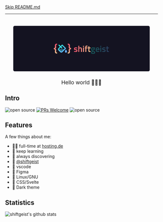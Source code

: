 [Skip README.md](#skip)

---

<h1 align="center">
  <a href="https://github.com/shiftgeist/">
    <img alt="shiftgeist" title="shiftgeist" src="https://raw.githubusercontent.com/shiftgeist/meta/main/assets/header.png" width="450">
  </a>
</h1>

<p align="center" style="font-size: 1.25em">
  Hello world 👋🐱‍💻
</p>

## Intro

![open source](https://img.shields.io/badge/open_source-%E2%9D%A4-FF506D)
[![PRs Welcome](https://img.shields.io/badge/PRs-welcome-19F9D8.svg)](http://makeapullrequest.com)
![open source](https://img.shields.io/badge/i18n-🇩🇪-FFCC99)

## Features

A few things about me:

- :man_technologist: full-time at [hosting.de](https://hosting.de)
- :seedling: keep learning
- :telescope: always discovering
- :speech_balloon: [@shiftgeist](https://twitter.com/shiftgeist)
- :pencil: vscode
- :art: Figma
- :penguin: Linux/GNU
- :orange_heart: CSS/Svelte
- :rocket: Dark theme

## Statistics

![shiftgeist's github stats](https://github-readme-stats.vercel.app/api?username=shiftgeist&show_icons=true&title_color=FF506D&icon_color=77614b&text_color=19F9D8&bg_color=141321&border_radius=8)

<div id="skip"></div>
